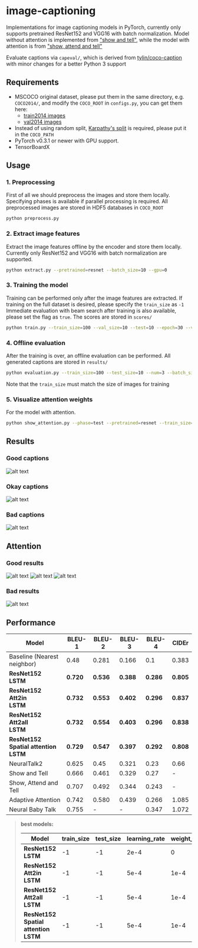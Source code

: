 # image-captioning
Implementations for image captioning models in PyTorch, currently only supports pretrained ResNet152 and VGG16 with batch normalization.
Model without attention is implemented from ["show and tell"](https://arxiv.org/pdf/1411.4555.pdf), 
while the model with attention is from ["show, attend and tell"](https://arxiv.org/pdf/1502.03044.pdf)

Evaluate captions via `capeval/`, which is derived from [tylin/coco-caption](https://github.com/tylin/coco-caption) with minor changes for a better Python 3 support

## Requirements
- MSCOCO original dataset, please put them in the same directory, e.g. `COCO2014/`, and modify the `COCO_ROOT` in `configs.py`, you can get them here: 
    - [train2014 images](http://images.cocodataset.org/zips/train2014.zip)
    - [val2014 images](http://images.cocodataset.org/zips/val2014.zip)
- Instead of using random split, [Karpathy's split](http://cs.stanford.edu/people/karpathy/deepimagesent/caption_datasets.zip) is required, please put it in the `COCO_PATH`
- PyTorch v0.3.1 or newer with GPU support.
- TensorBoardX

## Usage
### 1. Preprocessing
First of all we should preprocess the images and store them locally. Specifying phases is available if parallel processing is required.
All preprocessed images are stored in HDF5 databases in `COCO_ROOT`
```bash
python preprocess.py
```

### 2. Extract image features
Extract the image features offline by the encoder and store them locally. 
Currently only ResNet152 and VGG16 with batch normalization are supported.
```bash
python extract.py --pretrained=resnet --batch_size=10 --gpu=0
```

### 3. Training the model
Training can be performed only after the image features are extracted. 
If training on the full dataset is desired, please specify the `train_size` as `-1`
Immediate evaluation with beam search after training is also available, please set the flag as `true`. 
The scores are stored in `scores/`
```bash
python train.py --train_size=100 --val_size=10 --test=10 --epoch=30 --verbose=10 --learning_rate=1e-3 --batch_size=10 --gpu=0 --pretrained=resnet --attention=false --evaluation=true
```

### 4. Offline evaluation
After the training is over, an offline evaluation can be performed.
All generated captions are stored in `results/`
```bash
python evaluation.py --train_size=100 --test_size=10 --num=3 --batch_size=10 --gpu=10 --pretrained=resnet --attention=false --encoder=<path_to_encoder> --decoder=<path_to_decoder>
```
Note that the `train_size` must match the size of images for training

### 5. Visualize attention weights
For the model with attention.
```bash
python show_attention.py --phase=test --pretrained=resnet --train_size=-1 --val_size=-1 --test_size=-1 --num=10 --encoder=<path_to_encoder> --decoder=<path_to_decoder> --gpu=0
```

## Results
### Good captions
![alt text](https://github.com/daveredrum/image-captioning/blob/master/demo/high.png)
### Okay captions
![alt text](https://github.com/daveredrum/image-captioning/blob/master/demo/medium.png)
### Bad captions
![alt text](https://github.com/daveredrum/image-captioning/blob/master/demo/low.png)

## Attention
### Good results
![alt text](https://github.com/daveredrum/image-captioning/blob/master/demo/attention_good_1.png)
![alt text](https://github.com/daveredrum/image-captioning/blob/master/demo/attention_good_2.png)
![alt text](https://github.com/daveredrum/image-captioning/blob/master/demo/attention_good_3.png)
### Bad results
![alt text](https://github.com/daveredrum/image-captioning/blob/master/demo/attention_bad.png)

## Performance
|Model|BLEU-1|BLEU-2|BLEU-3|BLEU-4|CIDEr|
|---|---|---|---|---|---|
|Baseline (Nearest neighbor)|0.48|0.281|0.166|0.1|0.383|
|__ResNet152 <br/> LSTM__|__0.720__|__0.536__|__0.388__|__0.286__|__0.805__|
|__ResNet152 <br/> Att2in <br/> LSTM__|__0.732__|__0.553__|__0.402__|__0.296__|__0.837__|
|__ResNet152 <br/> Att2all <br/> LSTM__|__0.732__|__0.554__|__0.403__|__0.296__|__0.838__|
|__ResNet152 <br/> Spatial attention<br/> LSTM__|__0.729__|__0.547__|__0.397__|__0.292__|__0.808__|
|NeuralTalk2|0.625|0.45|0.321|0.23|0.66|
|Show and Tell|0.666|0.461|0.329|0.27|-|
|Show, Attend and Tell|0.707|0.492|0.344|0.243|-|
|Adaptive Attention|0.742|0.580|0.439|0.266|1.085|
|Neural Baby Talk|0.755|-|-|0.347|1.072|

> __best models:__
>
> |Model|train_size|test_size|learning_rate|weight_decay|batch_size|beam_size|dropout|
> |---|---|---|---|---|---|---|---|
> |__ResNet152 <br/> LSTM__|-1|-1|2e-4|0|512|7|0|
> |__ResNet152 <br/> Att2in <br/> LSTM__|-1|-1|5e-4|1e-4|256|7|0|
> |__ResNet152 <br/> Att2all <br/> LSTM__|-1|-1|5e-4|1e-4|256|7|0|
> |__ResNet152 <br/> Spatial attention <br/> LSTM__|-1|-1|5e-4|1e-4|256|7|0|
